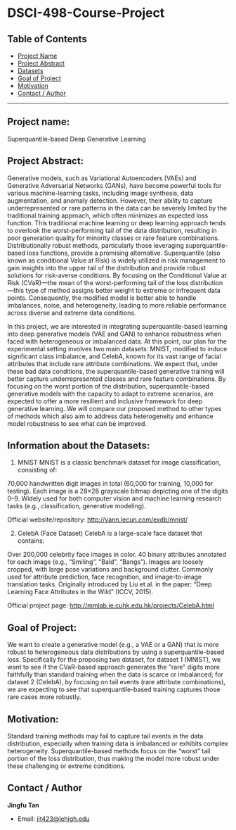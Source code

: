 # DSCI-498-Course-Project

## Table of Contents
- [Project Name](#project-name)
- [Project Abstract](#project-abstract)
- [Datasets](#datasets)
- [Goal of Project](#goal-of-project)
- [Motivation](#motivation)
- [Contact / Author](#contact--author)

---


## Project name:
Superquantile-based Deep Generative Learning

## Project Abstract:
Generative models, such as Variational Autoencoders (VAEs) and Generative Adversarial Networks (GANs), have become powerful tools for various machine-learning tasks, including image synthesis, data augmentation, and anomaly detection. However, their ability to capture underrepresented or rare patterns in the data can be severely limited by the traditional training approach, which often minimizes an expected loss function. This traditional machine learning or deep learning approach tends to overlook the worst-performing tail of the data distribution, resulting in poor generation quality for minority classes or rare feature combinations. Distributionally robust methods, particularly those leveraging superquantile-based loss functions, provide a promising alternative. Superquantile (also known as conditional Value at Risk) is widely utilized in risk management to gain insights into the upper tail of the distribution and provide robust solutions for risk-averse conditions. By focusing on the Conditional Value at Risk (CVaR)—the mean of the worst-performing tail of the loss distribution—this type of method assigns better weight to extreme or infrequent data points. Consequently, the modified model is better able to handle imbalances, noise, and heterogeneity, leading to more reliable performance across diverse and extreme data conditions.

In this project, we are interested in integrating superquantile-based learning into deep generative models (VAE and GAN) to enhance robustness when faced with heterogeneous or imbalanced data. At this point, our plan for the experimental setting involves two main datasets: MNIST, modified to induce significant class imbalance, and CelebA, known for its vast range of facial attributes that include rare attribute combinations. We expect that, under these bad data conditions, the superquantile-based generative training will better capture underrepresented classes and rare feature combinations.  By focusing on the worst portion of the distribution, superquantile-based generative models with the capacity to adapt to extreme scenarios, are expected to offer a more resilient and inclusive framework for deep generative learning. We will compare our proposed method to other types of methods which also aim to address data heterogeneity and enhance model robustness to see what can be improved.


## Information about the Datasets:
1. MNIST
MNIST is a classic benchmark dataset for image classification, consisting of:

70,000 handwritten digit images in total (60,000 for training, 10,000 for testing).
Each image is a 28×28 grayscale bitmap depicting one of the digits 0–9.
Widely used for both computer vision and machine learning research tasks (e.g., classification, generative modeling).

Official website/repository: http://yann.lecun.com/exdb/mnist/

2. CelebA (Face Dataset)
CelebA is a large-scale face dataset that contains:

Over 200,000 celebrity face images in color.
40 binary attributes annotated for each image (e.g., “Smiling”, “Bald”, “Bangs”).
Images are loosely cropped, with large pose variations and background clutter.
Commonly used for attribute prediction, face recognition, and image-to-image translation tasks.
Originally introduced by Liu et al. in the paper: “Deep Learning Face Attributes in the Wild” (ICCV, 2015).

Official project page: http://mmlab.ie.cuhk.edu.hk/projects/CelebA.html

## Goal of Project:
We want to create a generative model (e.g., a VAE or a GAN) that is more robust to heterogeneous data distributions by using a superquantile-based loss. Specifically for the proposing two dataset, for dataset 1 (MNIST), we want to see if the CVaR-based approach generates the "rare" digits more faithfully than standard training when the data is scarce or imbalanced; for dataset 2 (CelebA), by focusing on tail events (rare attribute combinations), we are expecting to see that superquantile-based training captures those rare cases more robustly.

## Motivation:
Standard training methods may fail to capture tail events in the data distribution, especially when training data is imbalanced or exhibits complex heterogeneity. Superquantile-based methods focus on the “worst” tail portion of the loss distribution, thus making the model more robust under these challenging or extreme conditions.


## Contact / Author
**Jingfu Tan**  
- Email: [jit423@lehigh.edu](jit423@lehigh.edu)   


